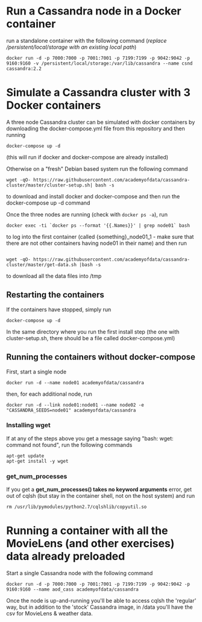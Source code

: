 # Run a Cassandra node in a Docker container
run a standalone container with the following command (_replace /persistent/local/storage with an existing local path_)

```
docker run -d -p 7000:7000 -p 7001:7001 -p 7199:7199 -p 9042:9042 -p 9160:9160 -v /persistent/local/storage:/var/lib/cassandra --name csnd cassandra:2.2
```

# Simulate a Cassandra cluster with 3 Docker containers

A three node Cassandra cluster can be simulated with docker containers by downloading the docker-compose.yml file from this repository and then running

```
docker-compose up -d
```
(this will run if docker and docker-compose are already installed)

Otherwise on a "fresh" Debian based system run the following command

```
wget -qO- https://raw.githubusercontent.com/academyofdata/cassandra-cluster/master/cluster-setup.sh| bash -s
```
to download and install docker and docker-compose and then run the docker-compose up -d command

Once the three nodes are running (check with ```docker ps -a```), run 

```
docker exec -ti `docker ps --format '{{.Names}}' | grep node01` bash
```
to log into the first container (called {something}_node01_1 - make sure that there are not other containers having node01 in their name) and then run 
```

wget -qO- https://raw.githubusercontent.com/academyofdata/cassandra-cluster/master/get-data.sh |bash -s
```
to download all the data files into /tmp

## Restarting the containers

If the containers have stopped, simply run
```
docker-compose up -d
```
In the same directory where you run the first install step (the one with cluster-setup.sh, there should be a file called docker-compose.yml)

## Running the containers without docker-compose
First, start a single node

```
docker run -d --name node01 academyofdata/cassandra
```

then, for each additional node, run 

```
docker run -d --link node01:node01 --name node02 -e "CASSANDRA_SEEDS=node01" academyofdata/cassandra
```


### Installing wget

If  at any of the steps above you get a message saying "bash: wget: command not found", run the following commands

```
apt-get update
apt-get install -y wget
```
### get_num_processes
If you get a **get_num_processes() takes no keyword arguments** error, get out of cqlsh (but stay in the container shell, not on the host system) and run

```
rm /usr/lib/pymodules/python2.7/cqlshlib/copyutil.so
```

# Running a container with all the MovieLens (and other exercises) data already preloaded

Start a single Cassandra node with the following command

```
docker run -d -p 7000:7000 -p 7001:7001 -p 7199:7199 -p 9042:9042 -p 9160:9160 --name aod_cass academyofdata/cassandra
```

Once the node is up-and-running you'll be able to access cqlsh the 'regular' way, but in addition to the 'stock' Cassandra image, in /data you'll have the csv for MovieLens & weather data.
